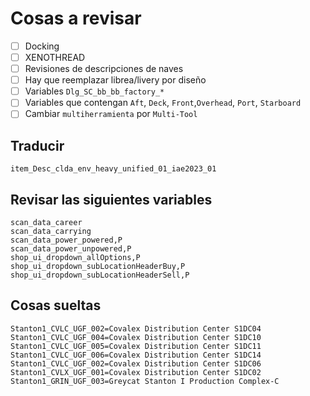 # Cosas a revisar

- [ ] Docking
- [ ] XENOTHREAD
- [ ] Revisiones de descripciones de naves
- [ ] Hay que reemplazar librea/livery por diseño
- [ ] Variables `Dlg_SC_bb_bb_factory_*`
- [ ] Variables que contengan `Aft`, `Deck`, `Front`,`Overhead`, `Port`, `Starboard`
- [ ] Cambiar `multiherramienta` por `Multi-Tool`

## Traducir

```text
item_Desc_clda_env_heavy_unified_01_iae2023_01
```

## Revisar las siguientes variables

```text
scan_data_career
scan_data_carrying
scan_data_power_powered,P
scan_data_power_unpowered,P
shop_ui_dropdown_allOptions,P
shop_ui_dropdown_subLocationHeaderBuy,P
shop_ui_dropdown_subLocationHeaderSell,P
```

## Cosas sueltas

```text
Stanton1_CVLC_UGF_002=Covalex Distribution Center S1DC04
Stanton1_CVLC_UGF_004=Covalex Distribution Center S1DC10
Stanton1_CVLC_UGF_005=Covalex Distribution Center S1DC11
Stanton1_CVLC_UGF_006=Covalex Distribution Center S1DC14
Stanton1_CVLC_UGF_002=Covalex Distribution Center S1DC06
Stanton1_CVLX_UGF_001=Covalex Distribution Center S1DC02
Stanton1_GRIN_UGF_003=Greycat Stanton I Production Complex-C
```
